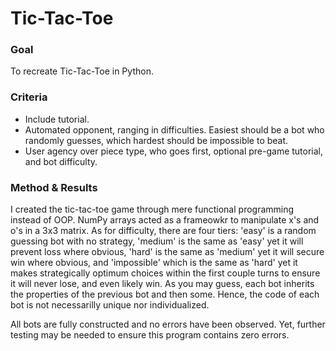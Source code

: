 # Tic-Tac-Toe
### Goal
To recreate Tic-Tac-Toe in Python.

### Criteria
- Include tutorial.
- Automated opponent, ranging in difficulties. Easiest should be a bot who randomly guesses, which hardest should be impossible to beat.
- User agency over piece type, who goes first, optional pre-game tutorial, and bot difficulty.

### Method & Results
I created the tic-tac-toe game through mere functional programming instead of OOP. NumPy arrays acted as a frameowkr to manipulate x's and o's in a 3x3 matrix. As for difficulty, there are four tiers: 'easy' is a random guessing bot with no strategy, 'medium' is the same as 'easy' yet it will prevent loss where obvious, 'hard' is the same as 'medium' yet it will secure win where obvious, and 'impossible' which is the same as 'hard' yet it makes strategically optimum choices within the first couple turns to ensure it will never lose, and even likely win. As you may guess, each bot inherits the properties of the previous bot and then some. Hence, the code of each bot is not necessarilly unique nor individualized. 

All bots are fully constructed and no errors have been observed. Yet, further testing may be needed to ensure this program contains zero errors. 
